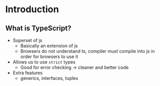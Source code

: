 # Introduction
## What is TypeScript?
- Superset of js
    - Basically an extension of js
    - Browsers do not understand ts, compiler must compile into js in order for browsers to use it
- Allows us to use `strict` types
    - Good for error checking -> cleaner and better code
- Extra features
    - generics, interfaces, tuples
